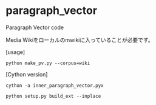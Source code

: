 # paragraph_vector
Paragraph Vector code


Media Wikiをローカルのmwikiに入っていることが必要です。

[usage]

    python make_pv.py --corpus=wiki

[Cython version]

    cython -a inner_paragraph_vector.pyx

    python setup.py build_ext --inplace

